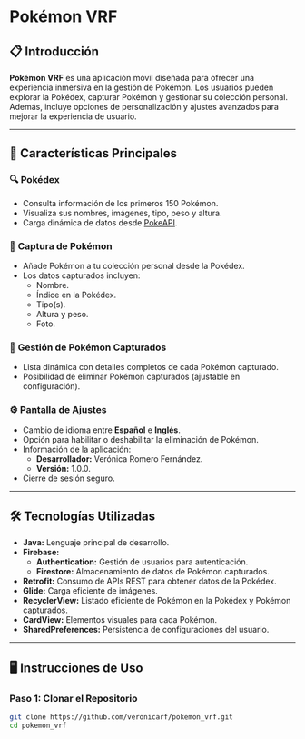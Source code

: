 # Pokémon VRF

## 📋 Introducción
**Pokémon VRF** es una aplicación móvil diseñada para ofrecer una experiencia inmersiva en la gestión de Pokémon. Los usuarios pueden explorar la Pokédex, capturar Pokémon y gestionar su colección personal. Además, incluye opciones de personalización y ajustes avanzados para mejorar la experiencia de usuario.

---

## 🌟 Características Principales

### 🔍 **Pokédex**
- Consulta información de los primeros 150 Pokémon.
- Visualiza sus nombres, imágenes, tipo, peso y altura.
- Carga dinámica de datos desde [PokeAPI](https://pokeapi.co/).

### 🎯 **Captura de Pokémon**
- Añade Pokémon a tu colección personal desde la Pokédex.
- Los datos capturados incluyen:
  - Nombre.
  - Índice en la Pokédex.
  - Tipo(s).
  - Altura y peso.
  - Foto.

### 📂 **Gestión de Pokémon Capturados**
- Lista dinámica con detalles completos de cada Pokémon capturado.
- Posibilidad de eliminar Pokémon capturados (ajustable en configuración).

### ⚙️ **Pantalla de Ajustes**
- Cambio de idioma entre **Español** e **Inglés**.
- Opción para habilitar o deshabilitar la eliminación de Pokémon.
- Información de la aplicación:
  - **Desarrollador:** Verónica Romero Fernández.
  - **Versión:** 1.0.0.
- Cierre de sesión seguro.

---

## 🛠️ Tecnologías Utilizadas

- **Java:** Lenguaje principal de desarrollo.
- **Firebase:**
  - **Authentication:** Gestión de usuarios para autenticación.
  - **Firestore:** Almacenamiento de datos de Pokémon capturados.
- **Retrofit:** Consumo de APIs REST para obtener datos de la Pokédex.
- **Glide:** Carga eficiente de imágenes.
- **RecyclerView:** Listado eficiente de Pokémon en la Pokédex y Pokémon capturados.
- **CardView:** Elementos visuales para cada Pokémon.
- **SharedPreferences:** Persistencia de configuraciones del usuario.

---

## 🖥️ Instrucciones de Uso

### Paso 1: Clonar el Repositorio
```bash
git clone https://github.com/veronicarf/pokemon_vrf.git
cd pokemon_vrf

